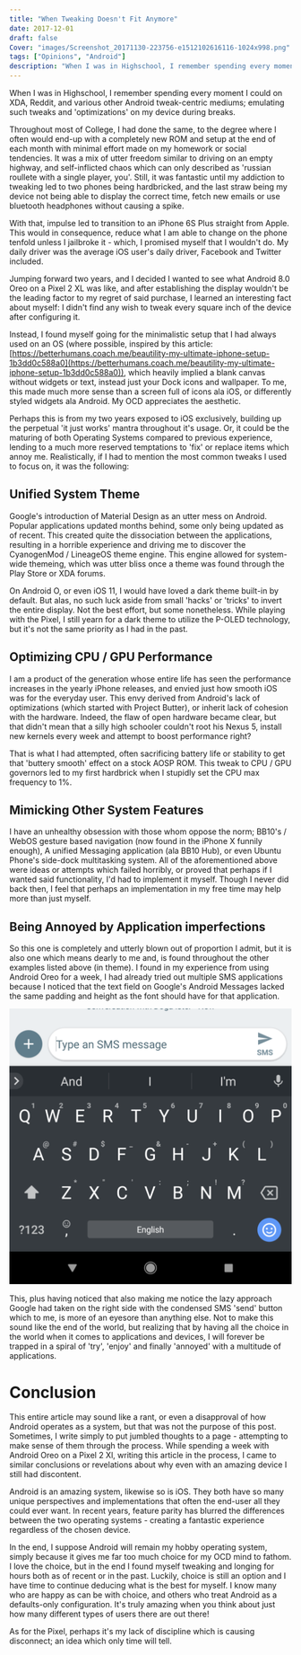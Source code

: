 ```yaml
---
title: "When Tweaking Doesn't Fit Anymore"
date: 2017-12-01
draft: false
Cover: "images/Screenshot_20171130-223756-e1512102616116-1024x998.png"
tags: ["Opinions", "Android"]
description: "When I was in Highschool, I remember spending every moment I could on XDA, Reddit, and various other Android tweak-centric mediums; emulating such tweaks and 'optimizations' on my device during breaks."
---
```


When I was in Highschool, I remember spending every moment I could on XDA, Reddit, and various other Android tweak-centric mediums; emulating such tweaks and 'optimizations' on my device during breaks.

Throughout most of College, I had done the same, to the degree where I often would end-up with a completely new ROM and setup at the end of each month with minimal effort made on my homework or social tendencies. It was a mix of utter freedom similar to driving on an empty highway, and self-inflicted chaos which can only described as 'russian roullete with a single player, you'. Still, it was fantastic until my addiction to tweaking led to two phones being hardbricked, and the last straw being my device not being able to display the correct time, fetch new emails or use bluetooth headphones without causing a spike.

With that, impulse led to transition to an iPhone 6S Plus straight from Apple. This would in consequence, reduce what I am able to change on the phone tenfold unless I jailbroke it - which, I promised myself that I wouldn't do. My daily driver was the average iOS user's daily driver, Facebook and Twitter included.

Jumping forward two years, and I decided I wanted to see what Android 8.0 Oreo on a Pixel 2 XL was like, and after establishing the display wouldn't be the leading factor to my regret of said purchase, I learned an interesting fact about myself: I didn't find any wish to tweak every square inch of the device after configuring it.

Instead, I found myself going for the minimalistic setup that I had always used on an OS (where possible, inspired by this article:[https://betterhumans.coach.me/beautility-my-ultimate-iphone-setup-1b3dd0c588a0](https://betterhumans.coach.me/beautility-my-ultimate-iphone-setup-1b3dd0c588a0)), which heavily implied a blank canvas without widgets or text, instead just your Dock icons and wallpaper. To me, this made much more sense than a screen full of icons ala iOS, or differently styled widgets ala Android. My OCD appreciates the aesthetic.

Perhaps this is from my two years exposed to iOS exclusively, building up the perpetual 'it just works' mantra throughout it's usage. Or, it could be the maturing of both Operating Systems compared to previous experience, lending to a much more reserved temptations to 'fix' or replace items which annoy me. Realistically, if I had to mention the most common tweaks I used to focus on, it was the following:

## Unified System Theme

Google's introduction of Material Design as an utter mess on Android. Popular applications updated months behind, some only being updated as of recent. This created quite the dissociation between the applications, resulting in a horrible experience and driving me to discover the CyanogenMod / LineageOS theme engine. This engine allowed for system-wide themeing, which was utter bliss once a theme was found through the Play Store or XDA forums.

On Android O, or even iOS 11, I would have loved a dark theme built-in by default. But alas, no such luck aside from small 'hacks' or 'tricks' to invert the entire display. Not the best effort, but some nonetheless. While playing with the Pixel, I still yearn for a dark theme to utilize the P-OLED technology, but it's not the same priority as I had in the past.

## Optimizing CPU / GPU Performance

I am a product of the generation whose entire life has seen the performance increases in the yearly iPhone releases, and envied just how smooth iOS was for the everyday user. This envy derived from Android's lack of optimizations (which started with Project Butter), or inherit lack of cohesion with the hardware. Indeed, the flaw of open hardware became clear, but that didn't mean that a silly high schooler couldn't root his Nexus 5, install new kernels every week and attempt to boost performance right?

That is what I had attempted, often sacrificing battery life or stability to get that 'buttery smooth' effect on a stock AOSP ROM. This tweak to CPU / GPU governors led to my first hardbrick when I stupidly set the CPU max frequency to 1%.

## Mimicking Other System Features

I have an unhealthy obsession with those whom oppose the norm; BB10's / WebOS gesture based navigation (now found in the iPhone X funnily enough), A unified Messaging application (ala BB10 Hub), or even Ubuntu Phone's side-dock multitasking system. All of the aforementioned above were ideas or attempts which failed horribly, or proved that perhaps if I wanted said functionality, I'd had to implement it myself. Though I never did back then, I feel that perhaps an implementation in my free time may help more than just myself.

## Being Annoyed by Application imperfections

So this one is completely and utterly blown out of proportion I admit, but it is also one which means dearly to me and, is found throughout the other examples listed above (in theme). I found in my experience from using Android Oreo for a week, I had already tried out multiple SMS applications because I noticed that the text field on Google's Android Messages lacked the same padding and height as the font should have for that application.

[![](./images/Screenshot_20171130-223756-e1512102616116-1024x998.png)](http://raygervais.ca/wp-content/uploads/2017/11/Screenshot_20171130-223756-e1512102616116.png)

This, plus having noticed that also making me notice the lazy approach Google had taken on the right side with the condensed SMS 'send' button which to me, is more of an eyesore than anything else. Not to make this sound like the end of the world, but realizing that by having all the choice in the world when it comes to applications and devices, I will forever be trapped in a spiral of 'try', 'enjoy' and finally 'annoyed' with a multitude of applications.

# Conclusion

This entire article may sound like a rant, or even a disapproval of how Android operates as a system, but that was not the purpose of this post. Sometimes, I write simply to put jumbled thoughts to a page - attempting to make sense of them through the process. While spending a week with Android Oreo on a Pixel 2 Xl, writing this article in the process, I came to similar conclusions or revelations about why even with an amazing device I still had discontent.

Android is an amazing system, likewise so is iOS. They both have so many unique perspectives and implementations that often the end-user all they could ever want. In recent years, feature parity has blurred the differences between the two operating systems - creating a fantastic experience regardless of the chosen device.

In the end, I suppose Android will remain my hobby operating system, simply because it gives me far too much choice for my OCD mind to fathom. I love the choice, but in the end I found myself tweaking and longing for hours both as of recent or in the past. Luckily, choice is still an option and I have time to continue deducing what is the best for myself. I know many who are happy as can be with choice, and others who treat Android as a defaults-only configuration. It's truly amazing when you think about just how many different types of users there are out there!

As for the Pixel, perhaps it's my lack of discipline which is causing disconnect; an idea which only time will tell.
